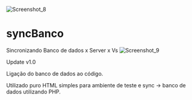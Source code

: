![Screenshot_8](https://github.com/Jhnti3/Banco-PHP/assets/95234751/b42b8bbc-3aa7-4d88-9b76-201fc014dd23)
# syncBanco
 Sincronizando Banco de dados x Server x Vs
![Screenshot_9](https://github.com/Jhnti3/Banco-PHP/assets/95234751/a0393894-4db1-4170-a945-e22ac3a733fc)


Update v1.0

Ligação do banco de dados ao código.

Utilizado puro HTML simples para ambiente de teste e sync -> banco de dados utilizando PHP.
